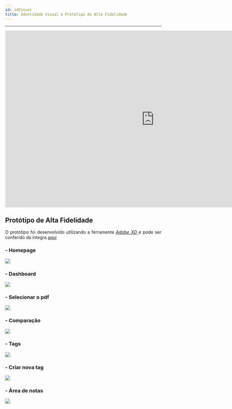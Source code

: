 ```yaml
---
id: idVisual    
title: Identidade Visual e Protótipo de Alta Fidelidade
---
```


***

<iframe src="https://docs.google.com/presentation/d/e/2PACX-1vS_z4bQOm9_qKgVuHQS4a_tIkbRM9pbICNcL-CFYMxazqNgOCm2V3cjsssLRcBv4oypNf-uaRwY7T4j/embed?start=true&loop=true&delayms=3000" frameborder="0" width="960" height="569" allowfullscreen="true" mozallowfullscreen="true" webkitallowfullscreen="true"></iframe>

## Protótipo de Alta Fidelidade

<p style="text-align:justify">
  O protótipo foi desenvolvido utilizando a ferramente 
  <a href="https://www.adobe.com/br/products/xd.html">
    <i>Adobe XD</i>
  </a> e pode ser conferido da íntegra 
  <a class="dark-btn" href="https://xd.adobe.com/view/db64571f-82f7-4449-53f2-e2c0db4b3bdb-ad55/">aqui</a>
</p>

### - Homepage
<img src="assets/Home Page.png"/>

### - Dashboard
<img src="assets/Dashboard.png"/>

### - Selecionar o pdf
<img src="assets/DragFile.png"/>

### - Comparação 
<img src="assets/ComparacaodeNotas.png"/>

### - Tags
<img src="assets/Tags.png"/>

### - Criar nova tag
<img src="assets/CriarTag.png"/>

### - Área de notas
<img src="assets/AreadeNotas.png"/>
